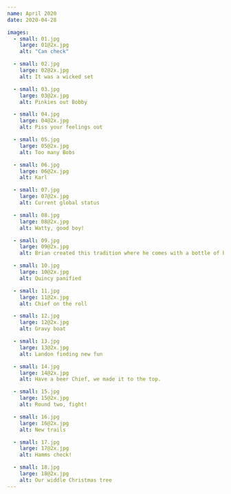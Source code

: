 ```yaml
---
name: April 2020
date: 2020-04-28

images:
  - small: 01.jpg
    large: 01@2x.jpg
    alt: "Can check"

  - small: 02.jpg
    large: 02@2x.jpg
    alt: It was a wicked set

  - small: 03.jpg
    large: 03@2x.jpg
    alt: Pinkies out Bobby

  - small: 04.jpg
    large: 04@2x.jpg
    alt: Piss your feelings out

  - small: 05.jpg
    large: 05@2x.jpg
    alt: Too many Bobs

  - small: 06.jpg
    large: 06@2x.jpg
    alt: Karl

  - small: 07.jpg
    large: 07@2x.jpg
    alt: Current global status

  - small: 08.jpg
    large: 08@2x.jpg
    alt: Watty, good boy!

  - small: 09.jpg
    large: 09@2x.jpg
    alt: Brian created this tradition where he comes with a bottle of booze and we enjoy some alley hangs.

  - small: 10.jpg
    large: 10@2x.jpg
    alt: Quincy panified

  - small: 11.jpg
    large: 11@2x.jpg
    alt: Chief on the roll

  - small: 12.jpg
    large: 12@2x.jpg
    alt: Gravy boat

  - small: 13.jpg
    large: 13@2x.jpg
    alt: Landon finding new fun

  - small: 14.jpg
    large: 14@2x.jpg
    alt: Have a beer Chief, we made it to the top.

  - small: 15.jpg
    large: 15@2x.jpg
    alt: Round two, fight!

  - small: 16.jpg
    large: 16@2x.jpg
    alt: New trails

  - small: 17.jpg
    large: 17@2x.jpg
    alt: Hamms check!

  - small: 18.jpg
    large: 18@2x.jpg
    alt: Our widdle Christmas tree
---
```

